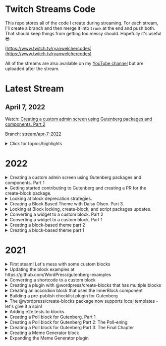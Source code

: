 # Twitch Streams Code
This repo stores all of the code I create during streaming. For each stream, I'll create a branch and then merge it into `trunk` at the end and push both. That should keep things from getting too messy should. Hopefully it's useful 😎

[https://www.twitch.tv/ryanwelchercodes](https://www.twitch.tv/ryanwelchercodes)

All of the streams are also available on my [YouTube channel](https://www.youtube.com/channel/UC_kRIqFHtN8ccB_mTmHyGDg) but are uploaded after the stream.

# Latest Stream #

## April 7, 2022

Watch: [Creating a custom admin screen using Gutenberg packages and components. Part 2](https://www.youtube.com/watch?v=NcLCZxbuwY0)

Branch: [stream/apr-7-2022](https://github.com/ryanwelcher/twitch/tree/stream/apr-7-2022)
<details>
<summary>Click for topics/highlights</summary>

* Remove the tabs for a better UI
* Create a custom datastore for our settings
* Continued to work on the `<WordCount/>` and `<FeaturedImage/>`
</details>

# 2022 #
<details>
<summary>Creating a custom admin screen using Gutenberg packages and components. Part 1</summary>

* Date: Mar 31, 2021
* [Watch on YouTube](https://www.youtube.com/watch?v=HjLZ4LkRcKo)

* Topics/Highlights:
	* Registered a new admin page for the plugin settings page.
	* Used `render` from the `@wordpress/element` package to render our basic settings page.
	* Messed around with the `<TabPanel />` component to manage the different sections of the page.
	* Learned a great trick to enqueue the matching CSS for any package we reference.
	* Set up a new option to save our data.
	* Used `getEntityProp` hook to access our setting.
	* Learned that although we can set the value of the option using the hook in state, we have to also used `saveEditedEntityRecord` to persist the change in the database.
</details>

<details>
<summary>Getting started contributing to Gutenberg and creating a PR for the create-block package.</summary>

* Date: Mar 24, 2021
* [Watch on YouTube](https://www.youtube.com/watch?v=2AeX-1qeA_g)

* Topics/Highlights:
	* There is no code for this stream in the repo.
	* We talk about getting set up locally for contributing to Gutenberg.
	* We walked through creating a new issue for our feature - [#39722](https://github.com/WordPress/gutenberg/issues/39722)
	* We added the `npmDevDependencies` template variable to the `@wordpress/create-block` package
	* We walked through creating a pull request for our changes - [#39723](https://github.com/WordPress/gutenberg/pull/39723)
	* We got it merged! Huge props to @dgwyer for the suggestion and getting co-contributor credit on the changes!
</details>

<details>
<summary>Looking at block deprecation strategies.</summary>

* Date: Feb 17, 2021
* [Watch on YouTube](https://www.youtube.com/watch?v=BWXcQEbVSx8)
* [Branch](https://github.com/ryanwelcher/twitch/tree/stream/feb-17-2022)

* Topics/Highlights:
	* We talk about using deprecations for static blocks.
	* We learn how to convert a static block to a dynamic one
</details>


<details>
<summary>Creating a Block Based Theme with Daisy Olsen. Part 3.</summary>
* Date: Feb 10, 2022
* [Watch on YouTube](https://www.youtube.com/watch?v=kmbiQ6TsYd0)
* [Branch](https://github.com/ryanwelcher/twitch/tree/stream/feb-10-2022)

* Topics/Highlights:
	* Final stream with Daisy 😞
	* We create a single post with a sidebar
	* We create a 404 page
	* Demo the upcoming style pattern changes
</details>

<details>
<summary>Looking at Block locking, create-block, and script packages updates.</summary>

* Date: Feb 3, 2022
* [Watch on YouTube](https://www.youtube.com/watch?v=kmbiQ6TsYd0)
* [Branch](https://github.com/ryanwelcher/twitch/tree/stream/feb-3-2022)

* Topics/Highlights:
	* Demo'd block-level locking using this [repo/plugin.](https://github.com/ryanwelcher/gutenberg-block-level-locking)
	* Demo'd how `@wordpress/scripts` now supports multiple blocks by default.
	* Went through the updates to the `@wordpress/create-block` package.
	* Create a template for the `@wordpress/create-block` package for Dynamic blocks.
	* Published the template to [npm.](https://www.npmjs.com/package/@ryanwelcher/dynamic-block-template)
</details>

<details>
<summary>Converting a widget to a custom block. Part 2</summary>

* Date: Jan 27, 2022
* [Watch on YouTube](https://www.youtube.com/watch?v=3E4pcubPkEo&t=2s)
* [Branch](https://github.com/ryanwelcher/twitch/tree/stream/jan-27-2022)

* Topics/Highlights:
	* Used the `useEffect` and `useState` hooks
	* Added caching for the front end via the [Transient API](https://developer.wordpress.org/apis/handbook/transients/)
</details>

<details>
<summary>Converting a widget to a custom block. Part 1</summary>

* Date: Jan 20, 2022
* [Watch on YouTube](https://www.youtube.com/watch?v=ls1_XTfQJmg)
* [Branch](https://github.com/ryanwelcher/twitch/tree/stream/jan-20-2022)

* Topics/Highlights:
	* Daisy was feeling under the weather so we switched topics
	* Explored an existing widget to convert into a blocks
	* Scaffolded the files with the `@wordpress/create-block` package
	* Started with retrieving Gutenberg props via their [API](https://docs.github.com/en/rest/reference/commits).
	* Created the attributes and controls to manage the params for the query
</details>

<details>
<summary>Creating a block-based theme part 2</summary>

* Date: Jan 13, 2022
* [Watch on YouTube](https://www.youtube.com/watch?v=NX_7P2lvuwU)
* [Branch](https://github.com/ryanwelcher/twitch/tree/stream/jan-13-2022)


* Topics/Highlights:
	* Joined by Daisy Olsen
    * Created a header.html and footer.html template parts
	* Discovered an issue with the Navigation block that has [already been fixed](https://github.com/WordPress/gutenberg/pull/37718) and will be released with the next version of the Gutenberg plugin.
	* Defined a custom gradient in theme.json
</details>

<details>
<summary>Creating a block-based theme part 1</summary>

* Date: Jan 6, 2022
* [Watch on YouTube](https://www.youtube.com/watch?v=NX_7P2lvuwU)
* [Branch](https://github.com/ryanwelcher/twitch/tree/stream/jan-6-2022)

* Topics/Highlights:
	* Joined by Daisy Olsen
    * Went through how Block Based Themes are structure by examining the TwentyTwentyTwo theme
    * Started creating a theme from scratch
    * Created a couple of templates
    * Used theme.json to define some settings and styles.
</details>

# 2021 #

<details>
<summary>First steam! Let's mess with some custom blocks</summary>

* Date: Sept 17, 2021
* [Watch on YouTube](https://www.youtube.com/watch?v=riqDs7nBMGg)
* [Branch](https://github.com/ryanwelcher/twitch/tree/stream/sept-17-2021)

* Topics/Highlights:
	* We talked about creating blocks from scratch using [`@wordpress/scripts`](https://developer.wordpress.org/block-editor/reference-guides/packages/packages-scripts/)
	* Demonstrated the differences between Dynamic and Static blocks
	* Showed how to save attributes in a block.
	* Used the [`@wordpress/create-block](https://developer.wordpress.org/block-editor/reference-guides/packages/packages-create-block/) package to scaffold a new block. 🔥🔥🔥🔥
	* Talked about using how to get multiple blocks in a plugin ( code was never completed)
	* Audio issues 😞
	* Ryan not able to type while people watch ( recurring theme...)
	* Worked with `getEntityRecords`, `isResolving`, and `invalidateResolver` to display posts in the Block Editor. Inspired by [this blog post](https://ryanwelcher.com/2021/08/requesting-data-in-gutenberg-with-getentityrecords/).
</details>

<details>
<summary>Updating the block examples at https://github.com/WordPress/gutenberg-examples</summary>

* Date: Sept 23, 2021
* [Watch on YouTube](https://www.youtube.com/watch?v=-Twnr1oFnJQ)
* [Branch](https://github.com/ryanwelcher/twitch/tree/stream/sept-23-2021)

* Topics/Highlights:
	* No code in this repos, as we updated some of the blocks in the [Gutenberg Examples](https://github.com/WordPress/gutenberg-examples) repo.
	* Discussed that if a block isn't using [`@wordpress/scripts`](https://developer.wordpress.org/block-editor/reference-guides/packages/packages-scripts/) for a build process, that we need to manually add the `index.asset.php` file.
	* Figured out how the useBlockProps hook worked when passing items. Thanks to everyone who helped on that one!
</details>

<details>
<summary>Converting a shortcode to a custom block</summary>

* Date: Sept 30, 2021
* [Watch on YouTube](https://www.youtube.com/watch?v=mVuGLI9kbcc)
* [Branch]((https://github.com/ryanwelcher/twitch/tree/stream/sept-30-2021)

* Topics/Highlights:
	* Talked about custom entry points when using `@wordpress/scripts`
	* Converted a shortcode to a custom block.
	* Learned that Transforms are very confusing and the docs aren't that helpful.
	* Ryan's first day with JS `for` loops and React 🤦‍♂️

</details>

<details>
<summary>Creating a plugin with @wordpress/create-blocks that has multiple blocks</summary>

* Date: Oct 7, 2021
* [Watch on YouTube](https://www.youtube.com/watch?v=lwXXckW3dT0)
* [Branch](https://github.com/ryanwelcher/twitch/tree/stream/oct-7-2021)

* Topics/Highlights:
	* Used the @wordpress/create-block package to scaffold a new plugin with a single block.
	* Restructured the plugin to allow for registering multiple blocks.
	* Added a custom `webpack.config.js` to set up one entry point per block.
	* Demo'd a custom template that uses the same structure: `npx @wordpress/create-block --template @ryanwelcher/multiple-blocks-template`.
	* https://www.npmjs.com/package/@ryanwelcher/multiple-blocks-template

</details>

<details>
<summary>Creating an accordion block that uses the InnerBlock component</summary>

* Date: Oct 14, 2021
* [Watch on YouTube](https://www.youtube.com/watch?v=ZjYgdf6RKPU)
* [Branch](https://github.com/ryanwelcher/twitch/tree/stream/oct-14-2021)

* Topics/Highlights:
	* Used the @wordpress/create-block along with the my `@ryanwelcher/multiple-blocks-template` to setup the plugin.

</details>

<details>
<summary>Building a pre-publish checklist plugin for Gutenberg</summary>

* Date: Oct 21, 2021
* [Watch on YouTube](https://www.youtube.com/watch?v=ZHmiI1p26Vc)
* [Branch](https://github.com/ryanwelcher/twitch/tree/stream/oct-21-2021)

* Topics/Highlights:
	* Inspired by [this WordPress Stack Exchange question](https://wordpress.stackexchange.com/questions/339138/add-pre-publish-conditions-to-the-block-editor/) and [this article by Rich Tabor](https://richtabor.com/gutenberg-publishing-checklist/)
	* Introduced [registerPlugin](https://developer.wordpress.org/block-editor/reference-guides/packages/packages-plugins/) and some of the [slots available in Gutenberg](https://developer.wordpress.org/block-editor/reference-guides/slotfills/).
	* Learned how to disabled the Publish button
	* Added requirements for word count, having a featured image, and having at least one category selected that is not Uncategorized
</details>

<details>
<summary>The @wordpress/create-blocks package now supports local templates - let's give it a spin!</summary>

* Date: Oct 28, 2021
* [Watch on YouTube](https://www.youtube.com/watch?v=aH2KK-6kKCM)
* [Branch](https://github.com/ryanwelcher/twitch/tree/stream/oct-28-2021)

* Topics/Highlights:
	* Discussed new feature in `@wordpress/create-block` that allows using local directories for templates.
	* Created custom template to build out additional blocks.
	* Showed how the $scheme property in block.json is 🔥🔥🔥
	* Linked to great article by Marcus Kazmierczak on how to [create your own custom template](https://mkaz.blog/wordpress/make-your-own-create-block-templates/)
</details>

<details>
<summary>Adding e2e tests to blocks</summary>

* Date: Nov 4, 2021
* [Watch on YouTube](https://www.youtube.com/watch?v=pI1hGE3IFqc)
* [Branch](https://github.com/ryanwelcher/twitch/tree/stream/nov-4-2021)

* Topics/Highlights:
	* Discussed how the `@wordpress/scripts` package contains the e2e testing tools
	* Discussed how we also need `@wordpress/env` to run them.
	* Created a basic e2e test suite to test if the block was inserted and that the content was correct
	* Discussed using snapshots and the difference between `toMatchSnapshot` and `toMatchInlineSnapshot`
	* Discussed how to pre-populate the test database with content using npm [`pre` commands](https://docs.npmjs.com/cli/v7/using-npm/scripts) and the [`wp-env run` command](https://developer.wordpress.org/block-editor/reference-guides/packages/packages-env/#wp-env-run-container-command)
	* Created a test to ensure that the block saved test input by the user as the `message` attribute.
</details>

<details>
<summary>Creating a Poll block for Gutenberg. Part 1</summary>

* Date: Nov 18, 2021
* [Watch on YouTube](https://www.youtube.com/watch?v=G6sxo9tpRvA)
* [Branch](https://github.com/ryanwelcher/twitch/tree/stream/nov-18-2021)

* Topics/Highlights:
	* Started the Poll block using an external React library ( Google Charts) to display the content.

</details>

<details>
<summary>Creating a Poll block for Gutenberg Part 2: The Poll-ening</summary>

* Date: Nov 25, 2021
* [Watch on YouTube](https://www.youtube.com/watch?v=Tu3QPaJOS7I)
* [Branch](https://github.com/ryanwelcher/twitch/tree/stream/nov-24-2021)

* Topics/Highlights:
	* Decided that I hated the approach from the last stream and moved to using InnerBlocks.
	* Used block context to pass the color from the main Poll block to the child Poll Item block.
	* CSS hates me and I have removed it from my Christmas card list.
</details>

<details>
<summary>Creating a Poll block for Gutenberg Part 3: The Final Chapter</summary>

* Date: Dec 2, 2021
* [Watch on YouTube](https://www.youtube.com/watch?v=4bfxzdVVm1o)
* [Branch](https://github.com/ryanwelcher/twitch/tree/stream/dec-1-2021)

* Topics/Highlights:
	* Finished the Poll Block
	* Wrote the JavaScript to allow the voting and display to happen
	* Used `getThemeSupports()` to retrieve the color palette.
	* I learned about `mix-blend-mode` and LOVE IT. @props to floridaCoderMan 🔥🔥🔥🔥
</details>

<details>
<summary>Creating a Meme Generator block</summary>

* Date: Dec 9, 2021
* [Watch on YouTube](https://www.youtube.com/watch?v=9bE3J64brps)
* [Branch](https://github.com/ryanwelcher/twitch/tree/stream/dec-9-2021)

* Topics/Highlights:
	* Worked with the `@wordpress/create-block` package
	* Used the useEffect hook to retrieve meme data from an external API and stored it using useState
	* Leveraged the `supports` object in block.json to introduce color and font controls.
	* Leverage the `BlockControls` component to add a custom button to the block toolbar.
</details>

<details>
<summary>Expanding the Meme Generator plugin</summary>

* Date: Dec 16, 2021
* [Watch on YouTube](https://www.youtube.com/watch?v=fTT_ZIpU-Fk)
* [Branch](https://github.com/ryanwelcher/twitch/tree/stream/dec-16-2021)

* Topics/Highlights:
	* Added `TabPanel` to the existing `Placeholder` component to be able to choose being images provided by the API or from the Media Library
	* Added the ability to upload and use an image from the Media Library using the `MediaUpload` and `MediaUploadCheck` components.
	* Display the images that are associated with the current post in the same way we're showing the API images.
	* Talked about some great ways to get started with contributing to WordPress
	* Happy Holidays!
</details>
